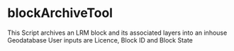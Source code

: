 # blockArchiveTool
This Script archives an LRM block and its associated layers into an inhouse Geodatabase
User inputs are Licence, Block ID and Block State
